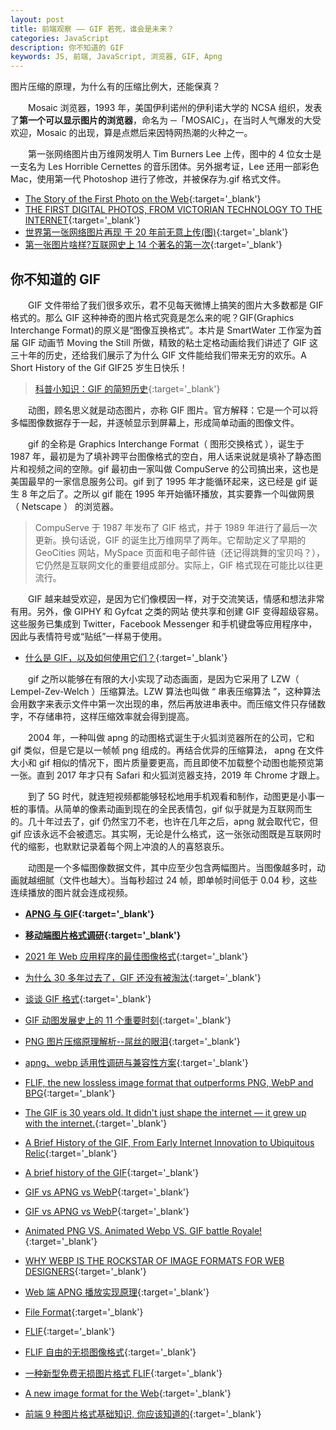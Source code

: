```yaml
---
layout: post
title: 前端观察 —— GIF 若死，谁会是未来？
categories: JavaScript
description: 你不知道的 GIF
keywords: JS, 前端, JavaScript, 浏览器, GIF, Apng
---
```


<!--
前端解析、生成Excel
你不知道的 GIF，压缩算法
-->

图片压缩的原理，为什么有的压缩比例大，还能保真？

&emsp;&emsp;Mosaic 浏览器，1993 年，美国伊利诺州的伊利诺大学的 NCSA 组织，发表了**第一个可以显示图片的浏览器**，命名为 ─「MOSAIC」，在当时人气爆发的大受欢迎，Mosaic 的出现，算是点燃后来因特网热潮的火种之一。

&emsp;&emsp;第一张网络图片由万维网发明人 Tim Burners Lee 上传，图中的 4 位女士是一支名为 Les Horrible Cernettes 的音乐团体。另外据考证，Lee 还用一部彩色 Mac，使用第一代 Photoshop 进行了修改，并被保存为.gif 格式文件。

- [The Story of the First Photo on the Web](https://gizmodo.com/the-story-of-the-first-photo-on-the-web-1686067248){:target='\_blank'}
- [THE FIRST DIGITAL PHOTOS, FROM VICTORIAN TECHNOLOGY TO THE INTERNET](https://www.scienceandmediamuseum.org.uk/objects-and-stories/first-digital-photos){:target='\_blank'}
- [世界第一张网络图片再现 于 20 年前无意上传(图)](https://news.hangzhou.com.cn/dqsj/content/2012-07/12/content_4286263.htm){:target='\_blank'}
- [第一张图片啥样?互联网史上 14 个著名的第一次](https://it.sohu.com/20130423/n373695453.shtml){:target='\_blank'}

## 你不知道的 GIF

&emsp;&emsp;GIF 文件带给了我们很多欢乐，君不见每天微博上搞笑的图片大多数都是 GIF 格式的。那么 GIF 这种神奇的图片格式究竟是怎么来的呢？GIF(Graphics Interchange Format)的原义是“图像互换格式”。本片是 SmartWater 工作室为首届 GIF 动画节 Moving the Still 所做，精致的粘土定格动画给我们讲述了 GIF 这三十年的历史，还给我们展示了为什么 GIF 文件能给我们带来无穷的欢乐。A Short History of the Gif GIF25 岁生日快乐！

> [科普小知识：GIF 的简短历史](https://v.qq.com/x/cover/p0164wh13yx/p0164wh13yx.html){:target='\_blank'}

&emsp;&emsp;动图，顾名思义就是动态图片，亦称 GIF 图片。官方解释：它是一个可以将多幅图像数据存于一起，并逐帧显示到屏幕上，形成简单动画的图像文件。

&emsp;&emsp;gif 的全称是 Graphics Interchange Format（ 图形交换格式 ），诞生于 1987 年，最初是为了填补跨平台图像格式的空白，用人话来说就是填补了静态图片和视频之间的空隙。gif 最初由一家叫做 CompuServe 的公司搞出来，这也是美国最早的一家信息服务公司。gif 到了 1995 年才能循环起来，这已经是 gif 诞生 8 年之后了。之所以 gif 能在 1995 年开始循环播放，其实要靠一个叫做网景 （ Netscape ） 的浏览器。

> CompuServe 于 1987 年发布了 GIF 格式，并于 1989 年进行了最后一次更新。换句话说，GIF 的诞生比万维网早了两年。它帮助定义了早期的 GeoCities 网站，MySpace 页面和电子邮件链（还记得跳舞的宝贝吗？），它仍然是互联网文化的重要组成部分。实际上，GIF 格式现在可能比以往更流行。

&emsp;&emsp;GIF 越来越受欢迎，是因为它们像模因一样，对于交流笑话，情感和想法非常有用。另外，像 GIPHY 和 Gyfcat 之类的网站 使共享和创建 GIF 变得超级容易。这些服务已集成到 Twitter，Facebook Messenger 和手机键盘等应用程序中，因此与表情符号或“贴纸”一样易于使用。

- [什么是 GIF，以及如何使用它们？](https://jingyan.baidu.com/article/93f9803fd7d821a0e46f55ca.html){:target='\_blank'}

&emsp;&emsp;gif 之所以能够在有限的大小实现了动态画面，是因为它采用了 LZW（ Lempel-Zev-Welch ）压缩算法。LZW 算法也叫做 “ 串表压缩算法 ”，这种算法会用数字来表示文件中第一次出现的串，然后再放进串表中。而压缩文件只存储数字，不存储串符，这样压缩效率就会得到提高。

&emsp;&emsp;2004 年，一种叫做 apng 的动图格式诞生于火狐浏览器所在的公司，它和 gif 类似，但是它是以一帧帧 png 组成的。再结合优异的压缩算法， apng 在文件大小和 gif 相似的情况下，图片质量要更高，而且即使不加载整个动图也能预览第一张。直到 2017 年才只有 Safari 和火狐浏览器支持，2019 年 Chrome 才跟上。

&emsp;&emsp;到了 5G 时代，就连短视频都能够轻松地用手机观看和制作，动图更是小事一桩的事情。从简单的像素动画到现在的全民表情包，gif 似乎就是为互联网而生的。几十年过去了，gif 仍然宝刀不老，也许在几年之后，apng 就会取代它，但 gif 应该永远不会被遗忘。其实啊，无论是什么格式，这一张张动图既是互联网时代的缩影，也默默记录着每个网上冲浪的人的喜怒哀乐。

&emsp;&emsp;动图是一个多幅图像数据文件，其中应至少包含两幅图片。当图像越多时，动画就越细腻（文件也越大）。当每秒超过 24 帧，即单帧时间低于 0.04 秒，这些连续播放的图片就会连成视频。

- **[APNG 与 GIF](https://lxb.wiki/941edb97/){:target='\_blank'}**

- **[移动端图片格式调研](https://blog.ibireme.com/2015/11/02/mobile_image_benchmark/){:target='\_blank'}**

- [2021 年 Web 应用程序的最佳图像格式](https://mp.weixin.qq.com/s/ndcL1k1XwxKTjuRR66htBg){:target='\_blank'}

- [为什么 30 多年过去了，GIF 还没有被淘汰](https://zhuanlan.zhihu.com/p/396618872){:target='\_blank'}
- [谈谈 GIF 格式](https://zhuanlan.zhihu.com/p/22590949){:target='\_blank'}
- [GIF 动图发展史上的 11 个重要时刻](https://zhuanlan.zhihu.com/p/28466822){:target='\_blank'}

- [PNG 图片压缩原理解析--屌丝的眼泪](https://segmentfault.com/a/1190000018557449){:target='\_blank'}
- [apng、webp 适用性调研与兼容性方案](https://lizheguang.github.io/zhaiGuang/2020/10/10/gitwebp/){:target='\_blank'}

- [FLIF, the new lossless image format that outperforms PNG, WebP and BPG](https://cloudinary.com/blog/flif_the_new_lossless_image_format_that_outperforms_png_webp_and_bpg){:target='\_blank'}

- [The GIF is 30 years old. It didn't just shape the internet — it grew up with the internet.](https://www.vox.com/culture/2017/6/15/15802136/gif-turns-30-evolution-internet-history){:target='\_blank'}
- [A Brief History of the GIF, From Early Internet Innovation to Ubiquitous Relic](https://www.smithsonianmag.com/history/brief-history-gif-early-internet-innovation-ubiquitous-relic-180963543/){:target='\_blank'}
- [A brief history of the GIF](https://journals.sagepub.com/doi/pdf/10.1177/1470412914553365){:target='\_blank'}
- [GIF vs APNG vs WebP](https://www.jayxon.com/gif-apng-webp/){:target='\_blank'}

- [GIF vs APNG vs WebP](http://littlesvr.ca/apng/gif_apng_webp.html){:target='\_blank'}
- [Animated PNG VS. Animated Webp VS. GIF battle Royale!](https://corydowdy.com/blog/apng-vs-webp-vs-gif){:target='\_blank'}
- [WHY WEBP IS THE ROCKSTAR OF IMAGE FORMATS FOR WEB DESIGNERS](https://insanelab.com/blog/web-development/webp-web-design-vs-jpeg-gif-png/){:target='\_blank'}

- [Web 端 APNG 播放实现原理](https://www.h5w3.com/47911.html){:target='\_blank'}
- [File Format](https://docs.fileformat.com/){:target='\_blank'}
- [FLIF](http://flif.info/index.html){:target='\_blank'}
- [FLIF 自由的无损图像格式](https://www.oschina.net/p/flif){:target='\_blank'}
- [一种新型免费无损图片格式 FLIF](https://blog.csdn.net/ybhuangfugui/article/details/104528840){:target='\_blank'}
- [A new image format for the Web](https://developers.google.com/speed/webp/){:target='\_blank'}

- [前端 9 种图片格式基础知识, 你应该知道的](https://juejin.cn/post/7000154907156152327){:target='\_blank'}

